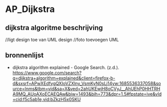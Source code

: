 # AP_Dijkstra

## dijkstra algoritme beschrijving 
//ligt design toe van UML design 
//foto toevoegen UML 

## bronnenlijst 
- dijkstra algorithm explained - Google Search. (z.d.). https://www.google.com/search?q=dijkstra+algorithm+explained&client=firefox-b-d&sxsrf=APwXEdfvgQXIoVZXlny_VsmKyN0sLj14yw:1685536337058&source=lnms&tbm=vid&sa=X&ved=2ahUKEwjH8oCVyJ__AhUEhP0HHTRHA9MQ_AUoAXoECAEQAw&biw=1493&bih=773&dpr=1.5#fpstate=ive&vld=cid:f5c5ab1e,vid:bZkzH5x0SKU
